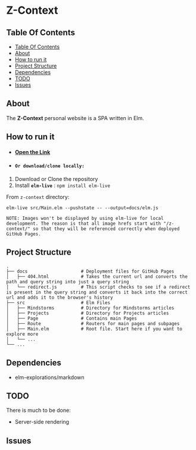 # Z-Context

## Table Of Contents

  - [Table Of Contents](#table-of-contents)
  - [About](#about)
  - [How to run it](#how-to-run-it)
  - [Project Structure](#project-structure)
  - [Dependencies](#dependencies)
  - [TODO](#todo)
  - [Issues](#issues)

## About

The **Z-Context** personal website is a SPA written in Elm. 



## How to run it

- #### [Open the Link](https://andyfv.github.io/z-context/)


- #### `Or download/clone locally:`

1) Download or Clone the repository
2) Install **`elm-live`** : `npm install elm-live` 

From `z-context` directory:

    elm-live src/Main.elm --pushstate -- --output=docs/elm.js

`NOTE: Images won't be displayed by using elm-live for local development. The reason is that all image hrefs start with "/z-context/" so that they will be referenced correctly when deployed GitHub Pages.`


## Project Structure

    .
    ├── docs                    # Deployment files for GitHub Pages
    │   ├── 404.html            # Takes the current url and converts the path and query string into just a query string
    │   └── redirect.js         # This script checks to see if a redirect is present in the query string and converts it back into the correct url and adds it to the browser's history
    ├── src                     # Elm Files
    │   ├── Mindstorms          # Directory for Mindstorms articles
    │   ├── Projects            # Directory for Projects articles
    │   ├── Page                # Contains main Pages
    │   ├── Route               # Routers for main pages and subpages
    │   ├── Main.elm            # Root file. Start here if you want to explore more
    │   └── ...
    └── ...

## Dependencies

* elm-explorations/markdown

## TODO

There is much to be done: 

* Server-side rendering

## Issues

